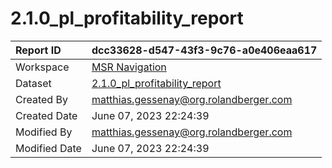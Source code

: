 



# 2.1.0_pl_profitability_report

|Report ID|dcc33628-d547-43f3-9c76-a0e406eaa617|
| :--- | :--- |
|Workspace|[MSR Navigation](../Workspaces/MSR-Navigation.md)|
|Dataset|[2.1.0_pl_profitability_report](../Datasets/2.1.0_pl_profitability_report.md)|
|Created By|matthias.gessenay@org.rolandberger.com|
|Created Date|June 07, 2023 22:24:39|
|Modified By|matthias.gessenay@org.rolandberger.com|
|Modified Date|June 07, 2023 22:24:39|
